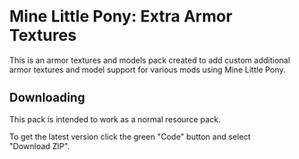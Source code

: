 
# Mine Little Pony: Extra Armor Textures

This is an armor textures and models pack created to add custom additional armor textures and model
support for various mods using Mine Little Pony.

## Downloading

This pack is intended to work as a normal resource pack.

To get the latest version click the green "Code" button and select "Download ZIP".
